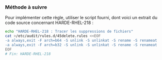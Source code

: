 
### Méthode à suivre

Pour implémenter cette règle, utiliser le script fourni, dont voici un extrait du code source concernant HARDE-RHEL-218 :

``` {.bash .numberLines}
echo "HARDE-RHEL-218 : Tracer les suppressions de fichiers"
cat >/etc/audit/rules.d/45delete.rules <<EOF
-a always,exit -F arch=b64 -S unlink -S unlinkat -S rename -S renameat -F auid>=1000 -F auid!=4294967295 -k delete
-a always,exit -F arch=b32 -S unlink -S unlinkat -S rename -S renameat -F auid>=1000 -F auid!=4294967295 -k delete
EOF
# Fin: HARDE-RHEL-218
```


